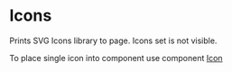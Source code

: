 # Icons

Prints SVG Icons library to page. Icons set is not visible.

To place single icon into component use component [Icon](#icon)
